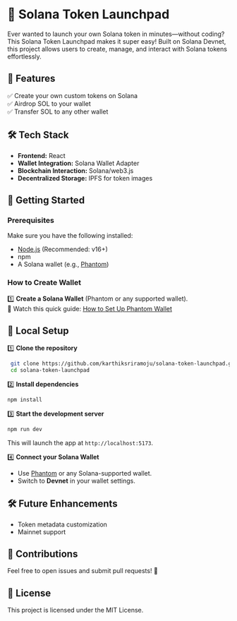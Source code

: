# 🚀 Solana Token Launchpad

Ever wanted to launch your own Solana token in minutes—without coding? This Solana Token Launchpad makes it super easy! Built on Solana Devnet, this project allows users to create, manage, and interact with Solana tokens effortlessly.

## 🌟 Features
✅ Create your own custom tokens on Solana  
✅ Airdrop SOL to your wallet  
✅ Transfer SOL to any other wallet  

## 🛠 Tech Stack
- **Frontend:** React
- **Wallet Integration:** Solana Wallet Adapter
- **Blockchain Interaction:** Solana/web3.js
- **Decentralized Storage:** IPFS for token images

## 🚀 Getting Started

### Prerequisites
Make sure you have the following installed:
- [Node.js](https://nodejs.org/) (Recommended: v16+)
- npm
- A Solana wallet (e.g., [Phantom](https://phantom.app/))

### How to Create Wallet
1️⃣ **Create a Solana Wallet** (Phantom or any supported wallet).  
🎥 Watch this quick guide: [How to Set Up Phantom Wallet](https://lnkd.in/dvD2dQ-m)  
  


## 🔧 Local Setup

1️⃣ **Clone the repository**
```sh
 git clone https://github.com/karthiksriramoju/solana-token-launchpad.git
 cd solana-token-launchpad
```

2️⃣ **Install dependencies**
```sh
npm install 
```

3️⃣ **Start the development server**
```sh
npm run dev  
```
This will launch the app at `http://localhost:5173`.

4️⃣ **Connect your Solana Wallet**
- Use [Phantom](https://phantom.app/) or any Solana-supported wallet.
- Switch to **Devnet** in your wallet settings.


## 🛠 Future Enhancements
- Token metadata customization
- Mainnet support

## 🤝 Contributions
Feel free to open issues and submit pull requests! 🚀

## 📜 License
This project is licensed under the MIT License.
